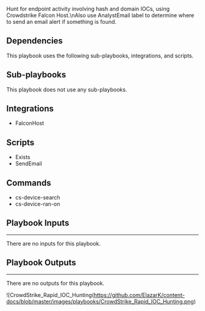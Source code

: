 Hunt for endpoint activity involving hash and domain IOCs, using Crowdstrike Falcon Host.\nAlso use AnalystEmail label to determine where to send an email alert if something is found.

## Dependencies
This playbook uses the following sub-playbooks, integrations, and scripts.

## Sub-playbooks
This playbook does not use any sub-playbooks.

## Integrations
* FalconHost

## Scripts
* Exists
* SendEmail

## Commands
* cs-device-search
* cs-device-ran-on

## Playbook Inputs
---
There are no inputs for this playbook.

## Playbook Outputs
---
There are no outputs for this playbook.

![CrowdStrike_Rapid_IOC_Hunting(https://github.com/ElazarK/content-docs/blob/master/images/playbooks/CrowdStrike_Rapid_IOC_Hunting.png)
